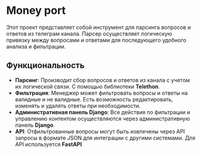 # Money port

Этот проект представляет собой инструмент для парсинга вопросов и ответов из телеграм канала. Парсер осуществляет логическую привязку между вопросами и ответами для последующего удобного анализа и фильтрации.

## Функциональность

- **Парсинг**: Производит сбор вопросов и ответов из канала с учетом их логической связи. С помощью библиотеки **Telethon**.
- **Фильтрация**: Менеджер может фильтровать вопросы и ответы на валидные и не валидные. Есть возможность редактировать, изменять и удалять ответы при необходимости.
- **Административная панель Django**: Все действия по фильтрации и управлению контентом осуществляются через административную панель **Django**.
- **API**: Отфильтрованные вопросы могут быть извлечены через API запросы в формате JSON для интеграции с другими системами. Для API используется **FastAPI**